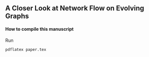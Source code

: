 ## A Closer Look at Network Flow on Evolving Graphs

#### How to compile this manuscript

Run

```
pdflatex paper.tex
```

